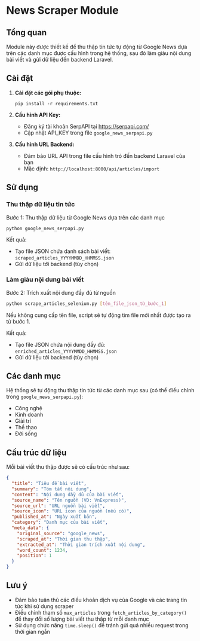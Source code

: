 # News Scraper Module

## Tổng quan
Module này được thiết kế để thu thập tin tức tự động từ Google News dựa trên các danh mục được cấu hình trong hệ thống, sau đó làm giàu nội dung bài viết và gửi dữ liệu đến backend Laravel.

## Cài đặt

1. **Cài đặt các gói phụ thuộc:**
   ```
   pip install -r requirements.txt
   ```

2. **Cấu hình API Key:**
   - Đăng ký tài khoản SerpAPI tại https://serpapi.com/
   - Cập nhật API_KEY trong file `google_news_serpapi.py`

3. **Cấu hình URL Backend:**
   - Đảm bảo URL API trong file cấu hình trỏ đến backend Laravel của bạn
   - Mặc định: `http://localhost:8000/api/articles/import`

## Sử dụng

### Thu thập dữ liệu tin tức
Bước 1: Thu thập dữ liệu từ Google News dựa trên các danh mục

```bash
python google_news_serpapi.py
```

Kết quả:
- Tạo file JSON chứa danh sách bài viết: `scraped_articles_YYYYMMDD_HHMMSS.json`
- Gửi dữ liệu tới backend (tùy chọn)

### Làm giàu nội dung bài viết
Bước 2: Trích xuất nội dung đầy đủ từ nguồn

```bash
python scrape_articles_selenium.py [tên_file_json_từ_bước_1]
```

Nếu không cung cấp tên file, script sẽ tự động tìm file mới nhất được tạo ra từ bước 1.

Kết quả:
- Tạo file JSON chứa nội dung đầy đủ: `enriched_articles_YYYYMMDD_HHMMSS.json`
- Gửi dữ liệu tới backend (tùy chọn)

## Các danh mục
Hệ thống sẽ tự động thu thập tin tức từ các danh mục sau (có thể điều chỉnh trong `google_news_serpapi.py`):

- Công nghệ
- Kinh doanh
- Giải trí
- Thể thao
- Đời sống

## Cấu trúc dữ liệu
Mỗi bài viết thu thập được sẽ có cấu trúc như sau:

```json
{
  "title": "Tiêu đề bài viết",
  "summary": "Tóm tắt nội dung",
  "content": "Nội dung đầy đủ của bài viết",
  "source_name": "Tên nguồn (VD: VnExpress)",
  "source_url": "URL nguồn bài viết",
  "source_icon": "URL icon của nguồn (nếu có)",
  "published_at": "Ngày xuất bản",
  "category": "Danh mục của bài viết",
  "meta_data": {
    "original_source": "google_news",
    "scraped_at": "Thời gian thu thập",
    "extracted_at": "Thời gian trích xuất nội dung",
    "word_count": 1234,
    "position": 1
  }
}
```

## Lưu ý
- Đảm bảo tuân thủ các điều khoản dịch vụ của Google và các trang tin tức khi sử dụng scraper
- Điều chỉnh tham số `max_articles` trong `fetch_articles_by_category()` để thay đổi số lượng bài viết thu thập từ mỗi danh mục
- Sử dụng chức năng `time.sleep()` để tránh gửi quá nhiều request trong thời gian ngắn 